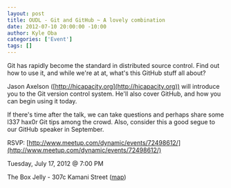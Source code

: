 ```yaml
--- 
layout: post
title: OUDL - Git and GitHub ~ A lovely combination
date: 2012-07-10 20:00:00 -10:00
author: Kyle Oba
categories: ['Event']
tags: []
---
```

Git has rapidly become the standard in distributed source control. Find out how to use it, and while we're at at, what's this GitHub stuff all about?

Jason Axelson ([http://hicapacity.org](http://hicapacity.org)) will introduce you to the Git version control system. He'll also cover GitHub, and how you can begin using it today.

If there's time after the talk, we can take questions and perhaps share some l337 hax0r Git tips among the crowd. Also, consider this a good segue to our GitHub speaker in September.

RSVP: [http://www.meetup.com/dynamic/events/72498612/](http://www.meetup.com/dynamic/events/72498612/)

Tuesday, July 17, 2012 @ 7:00 PM

The Box Jelly - 307c Kamani Street ([map](http://bit.ly/fishcake))
